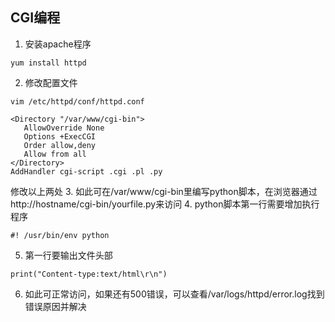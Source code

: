 ## CGI编程
1. 安装apache程序
```
yum install httpd
```
2. 修改配置文件
```
vim /etc/httpd/conf/httpd.conf
```
```
<Directory "/var/www/cgi-bin">
   AllowOverride None
   Options +ExecCGI
   Order allow,deny
   Allow from all
</Directory>
AddHandler cgi-script .cgi .pl .py
```
修改以上两处
3. 如此可在/var/www/cgi-bin里编写python脚本，在浏览器通过 http://hostname/cgi-bin/yourfile.py来访问
4. python脚本第一行需要增加执行程序
```
#! /usr/bin/env python
```
5. 第一行要输出文件头部
```
print("Content-type:text/html\r\n")
```
6. 如此可正常访问，如果还有500错误，可以查看/var/logs/httpd/error.log找到错误原因并解决
